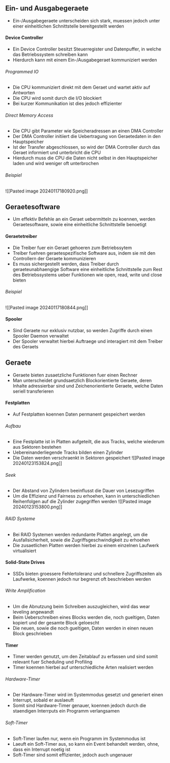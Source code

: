 ## Ein- und Ausgabegeraete
- Ein-/Ausgabegeraete unterscheiden sich stark, muessen jedoch unter einer einheitlichen Schnittstelle bereitgestellt werden
#### Device Controller
- Ein Device Controller besitzt Steuerregister und Datenpuffer, in welche das Betriebssystem schreiben kann
- Hierdurch kann mit einem Ein-/Ausgabegeraet kommuniziert werden
###### Programmed IO
- Die CPU kommuniziert direkt mit dem Geraet und wartet aktiv auf Antworten
- Die CPU wird somit durch die I/O blockiert
- Bei kurzer Kommunikation ist dies jedoch effizienter
###### Direct Memory Access
- Die CPU gibt Parameter wie Speicheradressen an einen DMA Controller
- Der DMA Controller initiiert die Uebertragung von Geraetedaten in den Hauptspeicher
- Ist der Transfer abgeschlossen, so wird der DMA Controller durch das Geraet informiert und unterbricht die CPU
- Hierdurch muss die CPU die Daten nicht selbst in den Hauptspeicher laden und wird weniger oft unterbrochen
###### Beispiel
![[Pasted image 20240117180920.png]]
## Geraetesoftware
- Um effektiv Befehle an ein Geraet uebermitteln zu koennen, werden Geraetesoftware, sowie eine einheitliche Schnittstelle benoetigt 
#### Geraetetreiber
- Die Treiber fuer ein Geraet gehoeren zum Betriebssytem
- Treiber fuehren geraetespezifische Software aus, indem sie mit den Controllern der Geraete kommunizieren
- Es muss sichergestellt werden, dass Treiber durch geraeteunabhaengige Software eine einheitliche Schnittstelle zum Rest des Betriebssystems ueber Funktionen wie open, read, write und close bieten
###### Beispiel
![[Pasted image 20240117180844.png]]
#### Spooler
- Sind Geraete nur exklusiv nutzbar, so werden Zugriffe durch einen Spooler Daemon verwaltet
- Der Spooler verwaltet hierbei Auftraege und interagiert mit dem Treiber des Geraets
## Geraete
- Geraete bieten zusaetzliche Funktionen fuer einen Rechner
- Man unterscheidet grundsaetzlich Blockorientierte Geraete, deren Inhalte adressierbar sind und Zeichenorientierte Geraete, welche Daten seriell transferieren
#### Festplatten
- Auf Festplatten koennen Daten permanent gespeichert werden
###### Aufbau
- Eine Festplatte ist in Platten aufgeteilt, die aus Tracks, welche wiederum aus Sektoren bestehen
- Uebereinanderliegende Tracks bilden einen Zylinder
- Die Daten werden verschraenkt in Sektoren gespeichert
![[Pasted image 20240123153824.png]]
###### Seek
- Der Abstand von Zylindern beeinflusst die Dauer von Lesezugriffen
- Um die Effizienz und Fairness zu erhoehen, kann in unterschiedlichen Reihenfolgen auf die Zylinder zugegriffen werden
![[Pasted image 20240123153800.png]]
###### RAID Systeme
- Bei RAID Systemen werden redundante Platten angelegt, um die Ausfallsicherheit, sowie die Zugriffsgeschwindigkeit zu erhoehen
- Die zusaetlichen Platten werden hierbei zu einem einzelnen Laufwerk virtualisiert
#### Solid-State Drives
- SSDs bieten groessere Fehlertoleranz und schnellere Zugriffszeiten als Laufwerke, koennen jedoch nur begrenzt oft beschrieben werden 
###### Write Amplification
- Um die Abnutzung beim Schreiben auszugleichen, wird das wear leveling angewandt
- Beim Ueberschreiben eines Blocks werden die, noch gueltigen, Daten kopiert und der gesamte Block geloescht
- Die neuen, sowie die noch gueltigen, Daten werden in einen neuen Block geschrieben
#### Timer
- Timer werden genutzt, um den Zeitablauf zu erfassen und sind somit relevant fuer Scheduling und Profiling
- Timer koennen hierbei auf unterschiedliche Arten realisiert werden
###### Hardware-Timer
- Der Hardware-Timer wird im Systemmodus gesetzt und generiert einen Interrupt, sobald er auslaeuft
- Somit sind Hardware-Timer genauer, koennen jedoch durch die staendigen Interrputs ein Programm verlangsamen
###### Soft-Timer
- Soft-Timer laufen nur, wenn ein Programm im Systemmodus ist
- Laeuft ein Soft-Timer aus, so kann ein Event behandelt werden, ohne, dass ein Interrupt noetig ist
- Soft-Timer sind somit effizienter, jedoch auch ungenauer